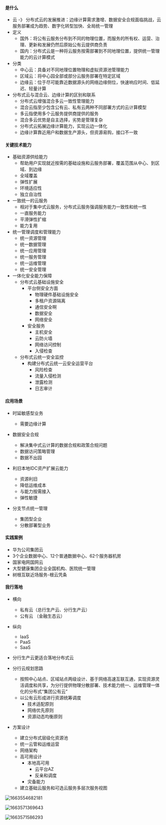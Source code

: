 #### 是什么

- 云 -》 分布式云的发展推进：边缘计算需求激增、数据安全合规面临挑战，云服务部署成为趋势、数字化转型加快、全局统一管理
- 定义
  - 国外：将公有云服务分布到不同的物理位置，而服务的所有权、运营、治理、更新和发展仍然后原始公有云提供商负责
  - 国内：分布式云是一种将云服务按需部署到不同地理位置，提供统一管理能力的云计算模式
- 分类
  - 中心云：具备对不同地理位置物理和虚拟资源池管理能力
  - 区域云：将中心园全部或部分云服务部署在特定区域
  - 边缘云：位于尽可能靠近数据源头的网络边缘侧位，快速响应时间、低延迟、轻量计算
- 分布式云与混合云、边缘计算的区别和联系
  - 分布式云增强混合多云一致性管理能力
  - 混合云指至少包含公有云、私有云两种不同部署方式的云计算模型
  - 多云指使用多个云服务提供商提供的服务
  - 混合多云优势是自主选择，劣势是管理复杂
  - 分布式云拓展边缘计算能力，实现云边一体化
  - 边缘计算靠近用户和数据生产源头，但资源易购，接口不一致

#### 关键技术能力

- 基础资源供给能力
  - 帮助用户实现就近按需的基础设施和云服务部署，覆盖范围从中心、到区域、到边缘
  - 全域覆盖
  - 弹性扩展
  - 环境适应性
  - 独立自治性
- 一致统一的云服务
  - 相对于集中式云服务，分布式云服务强调服务能力一致性和统一性
  - 一直服务能力
  - 平滑弹性扩缩
  - 能力复用
- 统一管理调度和管理能力
  - 统一资源管理
  - 统一数据管理
  - 统一应用管理
  - 统一服务管理
  - 统一运维管理
  - 统一安全管理
- 一体化安全能力保障
  - 分布式云基础设施安全
    - 平台侧安全方面
      - 物理硬件基础设施安全
      - 多租户资源隔离
      - 通信安全啊
      - 数据安全
      - 网络安全
    - 安全服务
      - 主机安全
      - 云防火墙
      - 网络访问控制
      - 入侵检查
  - 分布式云统一安全监控
    - 构建分布式云统一云安全运营平台
      - 风险检查
      - 流量入侵检测
      - 泄露检测
      - 日志审计



#### 应用场景

- 时延敏感型业务
  - 需要边缘计算
- 数据安全合规
  - 解决集中式云计算的数据合规和政策合规问题
  - 数据访问策略管理
  - 数据不出园

- 利旧本地IDC资产扩展云能力
  - 资源利旧
  - 降低运维成本
  - 与能力按需接入
  - 弹性敏捷
- 分支节点统一管理
  - 集团型企业
  - 分散部署型业务

#### 实践案例

-  华为公司集团云
  - 3个企业数据中心、12个普通数据中心、62个服务器机房
- 国家电网国网云
- 大型健康集团企业全国机构、医院统一管理
- 树根互联近场服务-根云凭条



#### 我行落地

- 横向
  - 私有云（总行生产云、分行生产云）
  - 公有云 （金融生态云）
- 纵向
  - IaaS
  - PaaS
  - SaaS

- 分行生产云更适合落地分布式云
- 分行云规划思路
  - 按照中心站点、区域站点两级设计、基于网络高速互联互通，实现资源灵活调度和共享，为分行提供物理分散部署、技术能力统一、运维管理一体化的分布式“集团公有云”
  - 以公有云形成进行资源统筹调度
    - 技术适配原则
    - 网络优先原则
    - 资源动态均衡原则
- 方案设计
  - 建立分布式层级化资源池
  - 统一云管和运维运营
  - 网络架构
  - 高可用设计
    - 本地高可用
      - 云平台AZ
      - 反亲和调度
    - 灾备能力
  - 建立基础云服务和可选云服务多层次服务视图





![1663554682181](C:\Users\gykj-suny01\AppData\Roaming\Typora\typora-user-images\1663554682181.png)

![1663571369643](C:\Users\gykj-suny01\AppData\Roaming\Typora\typora-user-images\1663571369643.png)

![1663571586293](C:\Users\gykj-suny01\AppData\Roaming\Typora\typora-user-images\1663571586293.png)